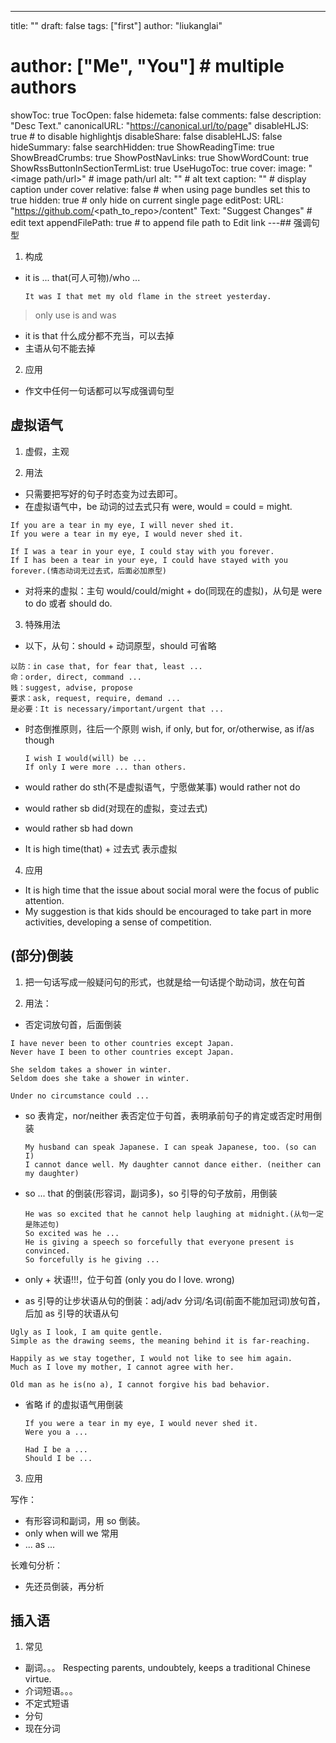 ---
title: ""
draft: false
tags: ["first"]
author: "liukanglai"
# author: ["Me", "You"] # multiple authors
showToc: true
TocOpen: false
hidemeta: false
comments: false
description: "Desc Text."
canonicalURL: "https://canonical.url/to/page"
disableHLJS: true # to disable highlightjs
disableShare: false
disableHLJS: false
hideSummary: false
searchHidden: true
ShowReadingTime: true
ShowBreadCrumbs: true
ShowPostNavLinks: true
ShowWordCount: true
ShowRssButtonInSectionTermList: true
UseHugoToc: true
cover:
    image: "<image path/url>" # image path/url
    alt: "<alt text>" # alt text
    caption: "<text>" # display caption under cover
    relative: false # when using page bundles set this to true
    hidden: true # only hide on current single page
editPost:
    URL: "https://github.com/<path_to_repo>/content"
    Text: "Suggest Changes" # edit text
    appendFilePath: true # to append file path to Edit link
---## 强调句型

1. 构成

- it is ... that(可人可物)/who ...

      It was I that met my old flame in the street yesterday.

> only use is and was

- it is that 什么成分都不充当，可以去掉
- 主语从句不能去掉

2. 应用

- 作文中任何一句话都可以写成强调句型

## 虚拟语气

1. 虚假，主观

2. 用法

- 只需要把写好的句子时态变为过去即可。
- 在虚拟语气中，be 动词的过去式只有 were, would = could = might.

```
If you are a tear in my eye, I will never shed it.
If you were a tear in my eye, I would never shed it.

If I was a tear in your eye, I could stay with you forever.
If I has been a tear in your eye, I could have stayed with you forever.(情态动词无过去式，后面必加原型)
```

- 对将来的虚拟：主句 would/could/might + do(同现在的虚拟)，从句是 were to do 或者 should do.

3. 特殊用法

- 以下，从句：should + 动词原型，should 可省略

```
以防：in case that, for fear that, least ...
命：order, direct, command ...
贱：suggest, advise, propose
要求：ask, request, require, demand ...
是必要：It is necessary/important/urgent that ...
```

- 时态倒推原则，往后一个原则
  wish, if only, but for, or/otherwise, as if/as though

      I wish I would(will) be ...
      If only I were more ... than others.

- would rather do sth(不是虚拟语气，宁愿做某事) would rather not do
- would rather sb did(对现在的虚拟，变过去式)
- would rather sb had down

- It is high time(that) + 过去式 表示虚拟

4. 应用

- It is high time that the issue about social moral were the focus of public attention.
- My suggestion is that kids should be encouraged to take part in more activities, developing a sense of competition.

## (部分)倒装

1. 把一句话写成一般疑问句的形式，也就是给一句话提个助动词，放在句首

2. 用法：

- 否定词放句首，后面倒装

```
I have never been to other countries except Japan.
Never have I been to other countries except Japan.

She seldom takes a shower in winter.
Seldom does she take a shower in winter.

Under no circumstance could ...
```

- so 表肯定，nor/neither 表否定位于句首，表明承前句子的肯定或否定时用倒装

      My husband can speak Japanese. I can speak Japanese, too. (so can I)
      I cannot dance well. My daughter cannot dance either. (neither can my daughter)

- so ... that 的倒装(形容词，副词多)，so 引导的句子放前，用倒装

      He was so excited that he cannot help laughing at midnight.(从句一定是陈述句)
      So excited was he ...
      He is giving a speech so forcefully that everyone present is convinced.
      So forcefully is he giving ...

- only + 状语!!!，位于句首 (only you do I love. wrong)

- as 引导的让步状语从句的倒装：adj/adv 分词/名词(前面不能加冠词)放句首，后加 as 引导的状语从句

```
Ugly as I look, I am quite gentle.
Simple as the drawing seems, the meaning behind it is far-reaching.

Happily as we stay together, I would not like to see him again.
Much as I love my mother, I cannot agree with her.

Old man as he is(no a), I cannot forgive his bad behavior.
```

- 省略 if 的虚拟语气用倒装

      If you were a tear in my eye, I would never shed it.
      Were you a ...

      Had I be a ...
      Should I be ...

3. 应用

写作：

- 有形容词和副词，用 so 倒装。
- only when will we 常用
- ... as ...

长难句分析：

- 先还员倒装，再分析

## 插入语

1. 常见

- 副词。。。 Respecting parents, undoubtely, keeps a traditional Chinese virtue.
- 介词短语。。。
- 不定式短语
- 分句
- 现在分词
